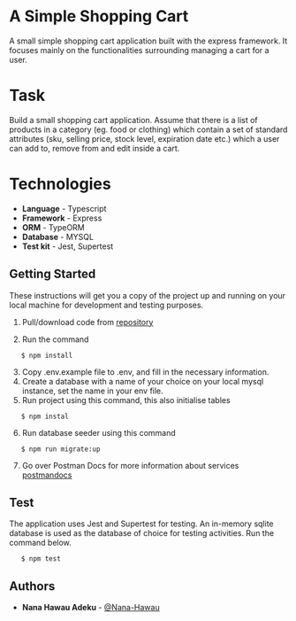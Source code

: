 # A Simple Shopping Cart
A small simple shopping cart application built with the express framework. It focuses mainly 
on the functionalities surrounding managing a cart for a user. 

# Task 
Build a small shopping cart application. Assume that there is a list of products in a category
(eg. food or clothing) which contain a set of standard attributes (sku, selling price, stock level, expiration date etc.) 
which a user can add to, remove from and edit inside a cart.

# Technologies 
- **Language** - Typescript
- **Framework** - Express
- **ORM** - TypeORM
- **Database** - MYSQL
- **Test kit** - Jest, Supertest

## Getting Started

These instructions will get you a copy of the project up
and running on your local machine for development and
testing purposes.

1. Pull/download code from [repository](https://github.com/Nanahawau/Shopping-Cart)
   
2. Run the command 
```shellscript
   $ npm install
```
3. Copy .env.example file to .env, and fill in the necessary information.
4. Create a database with a name of your choice on your local mysql instance, 
   set the name in your env file.
5. Run project using this command, this also initialise tables
```shellscript
   $ npm instal
```
6. Run database seeder using this command
```shellscript
   $ npm run migrate:up
```

7. Go over Postman Docs for more information about services [postmandocs](https://documenter.getpostman.com/view/9516731/U16gPSPw)


## Test
The application uses Jest and Supertest for testing. An in-memory sqlite database is used as
the database of choice for testing activities. Run the command below. 

```shellscript
   $ npm test
```

## Authors
* **Nana Hawau Adeku** - [@Nana-Hawau](https://github.com/Nana-Hawau)





